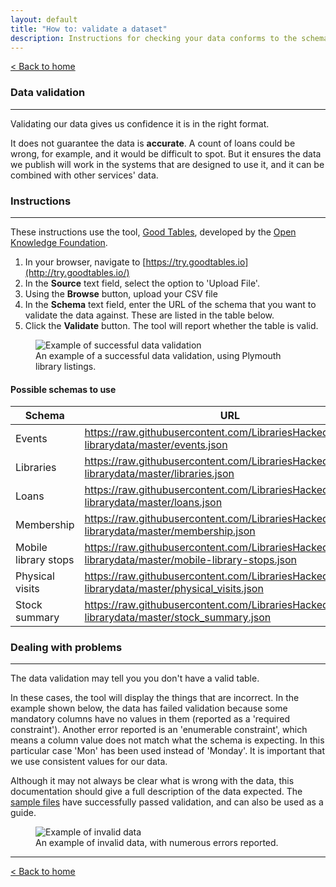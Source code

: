 ```yaml
---
layout: default
title: "How to: validate a dataset"
description: Instructions for checking your data conforms to the schema
---
```


[&lt; Back to home](./)

### Data validation

---

Validating our data gives us confidence it is in the right format.

It does not guarantee the data is **accurate**. A count of loans could be wrong, for example, and it would be difficult to spot. But it ensures the data we publish will work in the systems that are designed to use it, and it can be combined with other services' data.

### Instructions

---

These instructions use the tool, [Good Tables](https://goodtables.io), developed by the [Open Knowledge Foundation](https://okfn.org/).

1. In your browser, navigate to [https://try.goodtables.io](http://try.goodtables.io/)
2. In the **Source** text field, select the option to 'Upload File'.
3. Using the **Browse** button, upload your CSV file
4. In the **Schema** text field, enter the URL of the schema that you want to validate the data against. These are listed in the table below.
5. Click the **Validate** button. The tool will report whether the table is valid.

<figure>
    <img src="{{site.url}}/images/how-to-validate-a-dataset-valid.png" alt="Example of successful data validation"/>
    <figcaption>An example of a successful data validation, using Plymouth library listings.</figcaption>
</figure>

#### Possible schemas to use

| Schema | URL |
| ------ | --- |
| Events | https://raw.githubusercontent.com/LibrariesHacked/schema-librarydata/master/events.json |
| Libraries | https://raw.githubusercontent.com/LibrariesHacked/schema-librarydata/master/libraries.json |
| Loans | https://raw.githubusercontent.com/LibrariesHacked/schema-librarydata/master/loans.json |
| Membership | https://raw.githubusercontent.com/LibrariesHacked/schema-librarydata/master/membership.json |
| Mobile library stops | https://raw.githubusercontent.com/LibrariesHacked/schema-librarydata/master/mobile-library-stops.json |
| Physical visits | https://raw.githubusercontent.com/LibrariesHacked/schema-librarydata/master/physical_visits.json |
| Stock summary | https://raw.githubusercontent.com/LibrariesHacked/schema-librarydata/master/stock_summary.json |

### Dealing with problems

---

The data validation may tell you you don't have a valid table.

In these cases, the tool will display the things that are incorrect. In the example shown below, the data has failed validation because some mandatory columns have no values in them (reported as a 'required constraint'). Another error reported is an 'enumerable constraint', which means a column value does not match what the schema is expecting. In this particular case 'Mon' has been used instead of 'Monday'. It is important that we use consistent values for our data.

Although it may not always be clear what is wrong with the data, this documentation should give a full description of the data expected. The [sample files](https://github.com/LibrariesHacked/schema-librarydata/tree/master/data) have successfully passed validation, and can also be used as a guide.

<figure>
    <img src="{{site.url}}/images/how-to-validate-a-dataset-invalid.png" alt="Example of invalid data"/>
    <figcaption>An example of invalid data, with numerous errors reported.</figcaption>
</figure>

---

[&lt; Back to home](./)